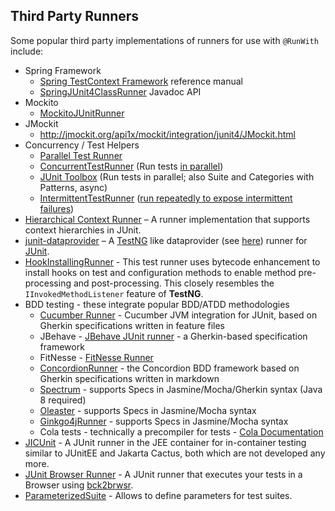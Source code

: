 ## Third Party Runners ##

Some popular third party implementations of runners for use with `@RunWith` include:

- Spring Framework
  - [Spring TestContext Framework](http://docs.spring.io/spring/docs/current/spring-framework-reference/html/testing.html#testcontext-framework) reference manual
  - [SpringJUnit4ClassRunner](http://docs.spring.io/spring/docs/current/javadoc-api/org/springframework/test/context/junit4/SpringJUnit4ClassRunner.html) Javadoc API
- Mockito
  - [MockitoJUnitRunner](http://docs.mockito.googlecode.com/hg/latest/org/mockito/runners/MockitoJUnitRunner.html)
- JMockit  
  - http://jmockit.org/api1x/mockit/integration/junit4/JMockit.html
- Concurrency / Test Helpers
  - [Parallel Test Runner](https://github.com/diva-e/parallel-test-runner)
  - [ConcurrentTestRunner](http://tempusfugitlibrary.org/apidocs/com/google/code/tempusfugit/concurrency/ConcurrentTestRunner.html) (Run tests [in parallel](http://tempusfugitlibrary.org/documentation/junit/parallel/))
  - [JUnit Toolbox](https://code.google.com/p/junit-toolbox/) (Run tests in parallel; also Suite and Categories with Patterns, async)
  - [IntermittentTestRunner](http://tempusfugitlibrary.org/apidocs/com/google/code/tempusfugit/concurrency/IntermittentTestRunner.html) ([run repeatedly to expose intermittent failures](http://tempusfugitlibrary.org/documentation/junit/intermittent/))
- [Hierarchical Context Runner](https://github.com/bechte/junit-hierarchicalcontextrunner/wiki) – A runner implementation that supports context hierarchies in JUnit.
- [junit-dataprovider](https://github.com/TNG/junit-dataprovider/wiki) – A [TestNG](http://testng.org/doc/index.html) like dataprovider (see [here](http://testng.org/doc/documentation-main.html#parameters-dataproviders)) runner for [JUnit](https://github.com/junit-team/junit).
- [HookInstallingRunner](https://github.com/Nordstrom/JUnit-Foundation/blob/master/src/main/java/com/nordstrom/automation/junit/HookInstallingRunner.java) - This test runner uses bytecode enhancement to install hooks on test and configuration methods to enable method pre-processing and post-processing. This closely resembles the `IInvokedMethodListener` feature of **TestNG**.
- BDD testing - these integrate popular BDD/ATDD methodologies
  - [Cucumber Runner](https://github.com/cucumber/cucumber-jvm/blob/master/junit/src/main/java/cucumber/api/junit/Cucumber.java) - Cucumber JVM integration for JUnit, based on Gherkin specifications written in feature files
  - JBehave - [JBehave JUnit runner](https://github.com/codecentric/jbehave-junit-runner) - a Gherkin-based specification framework
  - FitNesse - [FitNesse Runner](http://fitnesse.org/FitNesse.UserGuide.WritingAcceptanceTests.RunningFromJunit)
  - [ConcordionRunner](https://github.com/concordion/concordion/blob/master/src/main/java/org/concordion/integration/junit4/ConcordionRunner.java) - the Concordion BDD framework based on Gherkin specifications written in markdown
  - [Spectrum](https://github.com/greghaskins/spectrum) - supports Specs in Jasmine/Mocha/Gherkin syntax (Java 8 required)
  - [Oleaster](https://github.com/mscharhag/oleaster) - supports Specs in Jasmine/Mocha syntax
  - [Ginkgo4jRunner](https://github.com/paulcwarren/ginkgo4j) - supports Specs in Jasmine/Mocha syntax
  - Cola tests - technically a precompiler for tests - [Cola Documentation](http://bmsantos.github.io/cola-maven-plugin/)
- [JICUnit](https://github.com/Lucas3oo/jicunit) - A JUnit runner in the JEE container for in-container testing similar to JUnitEE and Jakarta Cactus, both which are not developed any more.
- [JUnit Browser Runner](https://github.com/dukescript/junit-browser-runner) - A JUnit runner that executes your tests in a Browser using [bck2brwsr](http://wiki.apidesign.org/wiki/Bck2Brwsr).
- [ParameterizedSuite](https://github.com/PeterWippermann/parameterized-suite) - Allows to define parameters for test suites.